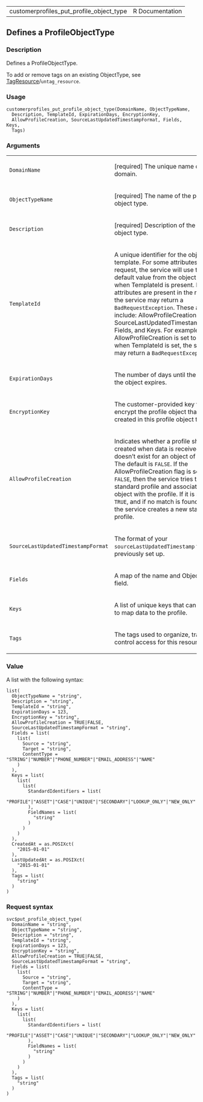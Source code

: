 <table style="width: 100%;">
<tbody>
<tr class="odd">
<td>customerprofiles_put_profile_object_type</td>
<td style="text-align: right;">R Documentation</td>
</tr>
</tbody>
</table>

## Defines a ProfileObjectType

### Description

Defines a ProfileObjectType.

To add or remove tags on an existing ObjectType, see
[TagResource](https://docs.aws.amazon.com/customerprofiles/latest/APIReference/API_TagResource.html)/`untag_resource`.

### Usage

    customerprofiles_put_profile_object_type(DomainName, ObjectTypeName,
      Description, TemplateId, ExpirationDays, EncryptionKey,
      AllowProfileCreation, SourceLastUpdatedTimestampFormat, Fields, Keys,
      Tags)

### Arguments

<table>
<colgroup>
<col style="width: 35%" />
<col style="width: 65%" />
</colgroup>
<tbody>
<tr class="odd">
<td><code
id="customerprofiles_put_profile_object_type_:_DomainName">DomainName</code></td>
<td><p>[required] The unique name of the domain.</p></td>
</tr>
<tr class="even">
<td><code
id="customerprofiles_put_profile_object_type_:_ObjectTypeName">ObjectTypeName</code></td>
<td><p>[required] The name of the profile object type.</p></td>
</tr>
<tr class="odd">
<td><code
id="customerprofiles_put_profile_object_type_:_Description">Description</code></td>
<td><p>[required] Description of the profile object type.</p></td>
</tr>
<tr class="even">
<td><code
id="customerprofiles_put_profile_object_type_:_TemplateId">TemplateId</code></td>
<td><p>A unique identifier for the object template. For some attributes
in the request, the service will use the default value from the object
template when TemplateId is present. If these attributes are present in
the request, the service may return a <code>BadRequestException</code>.
These attributes include: AllowProfileCreation,
SourceLastUpdatedTimestampFormat, Fields, and Keys. For example, if
AllowProfileCreation is set to true when TemplateId is set, the service
may return a <code>BadRequestException</code>.</p></td>
</tr>
<tr class="odd">
<td><code
id="customerprofiles_put_profile_object_type_:_ExpirationDays">ExpirationDays</code></td>
<td><p>The number of days until the data in the object expires.</p></td>
</tr>
<tr class="even">
<td><code
id="customerprofiles_put_profile_object_type_:_EncryptionKey">EncryptionKey</code></td>
<td><p>The customer-provided key to encrypt the profile object that will
be created in this profile object type.</p></td>
</tr>
<tr class="odd">
<td><code
id="customerprofiles_put_profile_object_type_:_AllowProfileCreation">AllowProfileCreation</code></td>
<td><p>Indicates whether a profile should be created when data is
received if one doesn’t exist for an object of this type. The default is
<code>FALSE</code>. If the AllowProfileCreation flag is set to
<code>FALSE</code>, then the service tries to fetch a standard profile
and associate this object with the profile. If it is set to
<code>TRUE</code>, and if no match is found, then the service creates a
new standard profile.</p></td>
</tr>
<tr class="even">
<td><code
id="customerprofiles_put_profile_object_type_:_SourceLastUpdatedTimestampFormat">SourceLastUpdatedTimestampFormat</code></td>
<td><p>The format of your <code>sourceLastUpdatedTimestamp</code> that
was previously set up.</p></td>
</tr>
<tr class="odd">
<td><code
id="customerprofiles_put_profile_object_type_:_Fields">Fields</code></td>
<td><p>A map of the name and ObjectType field.</p></td>
</tr>
<tr class="even">
<td><code
id="customerprofiles_put_profile_object_type_:_Keys">Keys</code></td>
<td><p>A list of unique keys that can be used to map data to the
profile.</p></td>
</tr>
<tr class="odd">
<td><code
id="customerprofiles_put_profile_object_type_:_Tags">Tags</code></td>
<td><p>The tags used to organize, track, or control access for this
resource.</p></td>
</tr>
</tbody>
</table>

### Value

A list with the following syntax:

    list(
      ObjectTypeName = "string",
      Description = "string",
      TemplateId = "string",
      ExpirationDays = 123,
      EncryptionKey = "string",
      AllowProfileCreation = TRUE|FALSE,
      SourceLastUpdatedTimestampFormat = "string",
      Fields = list(
        list(
          Source = "string",
          Target = "string",
          ContentType = "STRING"|"NUMBER"|"PHONE_NUMBER"|"EMAIL_ADDRESS"|"NAME"
        )
      ),
      Keys = list(
        list(
          list(
            StandardIdentifiers = list(
              "PROFILE"|"ASSET"|"CASE"|"UNIQUE"|"SECONDARY"|"LOOKUP_ONLY"|"NEW_ONLY"|"ORDER"
            ),
            FieldNames = list(
              "string"
            )
          )
        )
      ),
      CreatedAt = as.POSIXct(
        "2015-01-01"
      ),
      LastUpdatedAt = as.POSIXct(
        "2015-01-01"
      ),
      Tags = list(
        "string"
      )
    )

### Request syntax

    svc$put_profile_object_type(
      DomainName = "string",
      ObjectTypeName = "string",
      Description = "string",
      TemplateId = "string",
      ExpirationDays = 123,
      EncryptionKey = "string",
      AllowProfileCreation = TRUE|FALSE,
      SourceLastUpdatedTimestampFormat = "string",
      Fields = list(
        list(
          Source = "string",
          Target = "string",
          ContentType = "STRING"|"NUMBER"|"PHONE_NUMBER"|"EMAIL_ADDRESS"|"NAME"
        )
      ),
      Keys = list(
        list(
          list(
            StandardIdentifiers = list(
              "PROFILE"|"ASSET"|"CASE"|"UNIQUE"|"SECONDARY"|"LOOKUP_ONLY"|"NEW_ONLY"|"ORDER"
            ),
            FieldNames = list(
              "string"
            )
          )
        )
      ),
      Tags = list(
        "string"
      )
    )
